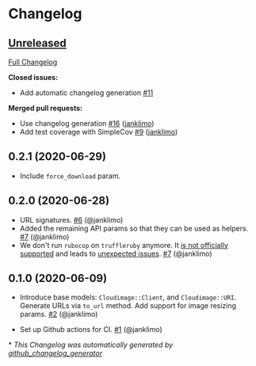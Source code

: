 # Changelog

## [Unreleased](https://github.com/scaleflex/cloudimage-rb/tree/HEAD)

[Full Changelog](https://github.com/scaleflex/cloudimage-rb/compare/v0.2.1...HEAD)

**Closed issues:**

- Add automatic changelog generation [\#11](https://github.com/scaleflex/cloudimage-rb/issues/11)

**Merged pull requests:**

- Use changelog generation [\#16](https://github.com/scaleflex/cloudimage-rb/pull/16) ([janklimo](https://github.com/janklimo))
- Add test coverage with SimpleCov [\#9](https://github.com/scaleflex/cloudimage-rb/pull/9) ([janklimo](https://github.com/janklimo))

## 0.2.1 (2020-06-29)

- Include `force_download` param.

## 0.2.0 (2020-06-28)

- URL signatures.
  [#6](https://github.com/scaleflex/cloudimage-rb/pull/6) (@janklimo)
- Added the remaining API params so that they can be used as helpers.
  [#7](https://github.com/scaleflex/cloudimage-rb/pull/7) (@janklimo)
- We don't run `rubocop` on `truffleruby` anymore.
  It [is not officially supported](https://docs.rubocop.org/rubocop/compatibility.html)
  and leads to [unexpected issues](https://github.com/scaleflex/cloudimage-rb/runs/815208955?check_suite_focus=true).
  [#7](https://github.com/scaleflex/cloudimage-rb/pull/7) (@janklimo)

## 0.1.0 (2020-06-09)

- Introduce base models: `Cloudimage::Client`, and `Cloudimage::URI`. Generate
  URLs via `to_url` method. Add support for image resizing params.
  [#2](https://github.com/scaleflex/cloudimage-rb/pull/2) (@janklimo)

- Set up Github actions for CI.
  [#1](https://github.com/scaleflex/cloudimage-rb/pull/1) (@janklimo)


\* *This Changelog was automatically generated by [github_changelog_generator](https://github.com/github-changelog-generator/github-changelog-generator)*
